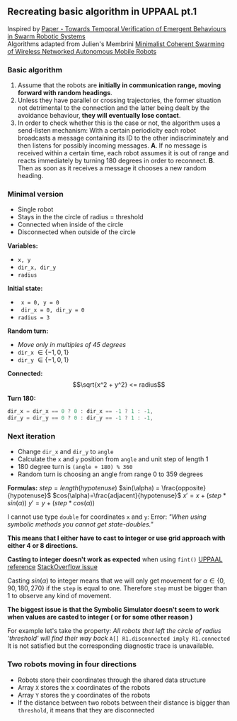 ## Recreating basic algorithm in UPPAAL pt.1
Inspired by [Paper - Towards Temporal Verification of Emergent Behaviours in Swarm Robotic Systems](Paper%20-%20Towards%20Temporal%20Verification%20of%20Emergent%20Behaviours%20in%20Swarm%20Robotic%20Systems.md)  
Algorithms adapted from Julien's Membrini [Minimalist Coherent Swarming of Wireless Networked Autonomous Mobile Robots](../Papers/Minimalist%20Coherent%20Swarming%20of%20Wireless%20Networked%20Autonomous%20Mobile%20Robots.pdf)

### Basic algorithm
1. Assume that the robots are **initially in communication range, moving forward with random headings**.
2. Unless they have parallel or crossing trajectories, the former situation not detrimental to the connection and the latter being dealt by the avoidance behaviour, **they will eventually lose contact**. 
3. In order to check whether this is the case or not, the algorithm uses a send-listen mechanism: With a certain periodicity each robot broadcasts a message containing its ID to the other indiscriminately and then listens for possibly incoming messages. 
	**A**. If no message is received within a certain time, each robot assumes it is out of range and reacts immediately by turning 180 degrees in order to reconnect.
	**B**. Then as soon as it receives a message it chooses a new random heading.

### Minimal version
- Single robot
- Stays in the the circle of radius = threshold
- Connected when inside of the circle
- Disconnected when outside of the circle

**Variables:**
- `x, y`
- `dir_x, dir_y`
- `radius`

**Initial state:**
- ` x = 0, y = 0`
- ` dir_x = 0, dir_y = 0`
- `radius = 3`

**Random turn:**
- *Move only in multiples of 45 degrees*
- `dir_x` $\in \{-1, 0, 1\}$
- `dir_y` $\in \{-1, 0, 1\}$

**Connected:**
$$\sqrt{x^2 + y^2} <= radius$$

**Turn 180:**
```C++
dir_x = dir_x == 0 ? 0 : dir_x == -1 ? 1 : -1,
dir_y = dir_y == 0 ? 0 : dir_y == -1 ? 1 : -1,
```

### Next iteration
- Change `dir_x` and `dir_y` to `angle`
- Calculate the `x` and `y` position from `angle` and unit step of length 1
- 180 degree turn is `(angle + 180) % 360`
- Random turn is choosing an angle from range 0 to 359 degrees

**Formulas:**
$step=length(hypotenuse)$ 
$sin(\alpha) = \frac{opposite}{hypotenuse}$
$cos(\alpha)=\frac{adjacent}{hypotenuse}$
$x' = x + (step * sin(\alpha))$
$y' = y + (step * cos(\alpha))$

I cannot use type `double` for coordinates `x` and `y`:
Error: *"When using symbolic methods you cannot get state-doubles."*

**This means that I either have to cast to integer or use grid approach with either 4 or 8 directions.**

**Casting to integer doesn't work as expected** when using `fint()` 
[UPPAAL reference](https://docs.uppaal.org/language-reference/expressions/)
[StackOverflow issue](https://stackoverflow.com/questions/54460545/how-to-cast-a-double-value-to-a-integer-value-in-uppaal)

Casting $sin(\alpha)$ to integer means that we will only get movement for $\alpha \in \{0, 90, 180, 270\}$ if the `step` is equal to one. Therefore `step` must be bigger than 1 to observe any kind of movement.

**The biggest issue is that the Symbolic Simulator doesn't seem to work when values are casted to integer ( or for some other reason )**

For example let's take the property:
*All robots that left the circle of radius 'threshold' will find their way back*
`A[] R1.disconnected imply R1.connected`
It is not satisfied but the corresponding diagnostic trace is unavailable.

### Two robots moving in four directions
- Robots store their coordinates through the shared data structure
- Array `X` stores the x coordinates of the robots
- Array `Y` stores the y coordinates of the robots
- If the distance between two robots between their distance is bigger than `threshold`, it means that they are disconnected